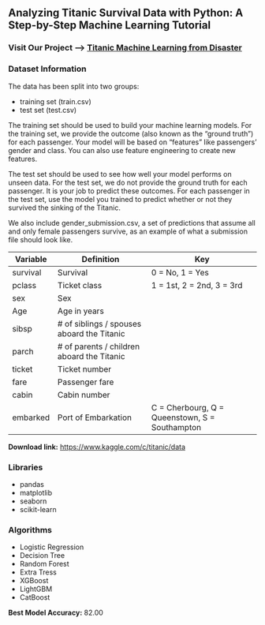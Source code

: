 ## Analyzing Titanic Survival Data with Python: A Step-by-Step Machine Learning Tutorial

### Visit Our Project --> [Titanic Machine Learning from Disaster](https://andir721.github.io/Project-Titanic-Machine-Learning-from-Disaster/)

### Dataset Information

The data has been split into two groups:
- training set (train.csv)
- test set (test.csv)

The training set should be used to build your machine learning models. For the training set, we provide the outcome (also known as the “ground truth”) for each passenger. Your model will be based on “features” like passengers’ gender and class. You can also use feature engineering to create new features.

The test set should be used to see how well your model performs on unseen data. For the test set, we do not provide the ground truth for each passenger. It is your job to predict these outcomes. For each passenger in the test set, use the model you trained to predict whether or not they survived the sinking of the Titanic.

We also include gender_submission.csv, a set of predictions that assume all and only female passengers survive, as an example of what a submission file should look like.

Variable |	Definition | Key
----------|--------------|-----
survival |	Survival |	0 = No, 1 = Yes
pclass |	Ticket class |	1 = 1st, 2 = 2nd, 3 = 3rd
sex	| Sex	|
Age	| Age in years	|
sibsp |	# of siblings / spouses aboard the Titanic	|
parch |	# of parents / children aboard the Titanic	|
ticket |	Ticket number |	
fare |	Passenger fare	|
cabin |	Cabin number	|
embarked |	Port of Embarkation |	C = Cherbourg, Q = Queenstown, S = Southampton |


**Download link:** https://www.kaggle.com/c/titanic/data

### Libraries

- pandas
- matplotlib
- seaborn
- scikit-learn

### Algorithms

- Logistic Regression
- Decision Tree
- Random Forest
- Extra Tress
- XGBoost
- LightGBM
- CatBoost
  
**Best Model Accuracy:** 82.00
